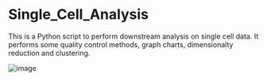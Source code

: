 # Single_Cell_Analysis
This is a Python script to perform downstream analysis on single cell data. It performs some quality control
methods, graph charts, dimensionalty reduction and clustering.


![image](https://user-images.githubusercontent.com/30676606/137610427-794f4b00-4b4e-48af-8b8f-561201acb563.png)

